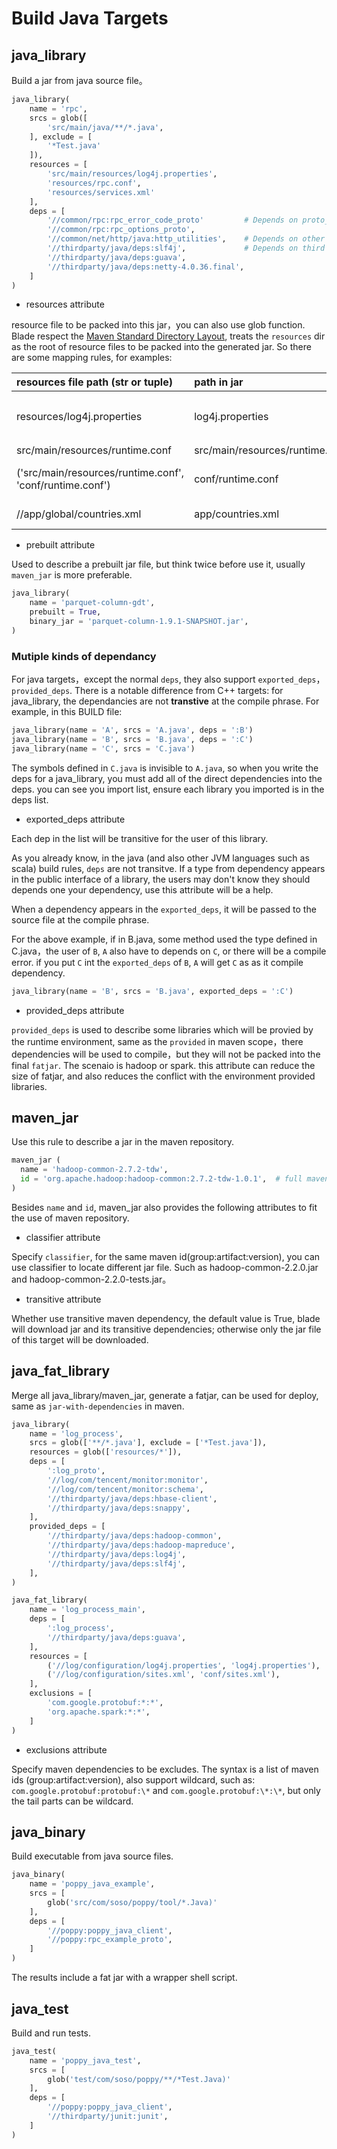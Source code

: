 # Build Java Targets

## java_library

Build a jar from java source file。
```python
java_library(
    name = 'rpc',
    srcs = glob([
        'src/main/java/**/*.java',
    ], exclude = [
        '*Test.java'
    ]),
    resources = [
        'src/main/resources/log4j.properties',
        'resources/rpc.conf',
        'resources/services.xml'
    ],
    deps = [
        '//common/rpc:rpc_error_code_proto'         # Depends on proto_libraries
        '//common/rpc:rpc_options_proto',
        '//common/net/http/java:http_utilities',    # Depends on other java libraries
        '//thirdparty/java/deps:slf4j',             # Depends on third party java libraries
        '//thirdparty/java/deps:guava',
        '//thirdparty/java/deps:netty-4.0.36.final',
    ]
)
```

- resources attribute

resource file to be packed into this jar，you can also use glob function.
Blade respect the [Maven Standard Directory Layout](https://maven.apache.org/guides/introduction/introduction-to-the-standard-directory-layout.html),
treats the `resources` dir as the root of resource files to be packed into the generated jar.
So there are some mapping rules, for examples:

resources file path (str or tuple)|path in jar| description
|:----|:----|----|
resources/log4j.properties|log4j.properties | starts after the `resources` dir
src/main/resources/runtime.conf|src/main/resources/runtime.conf | ditto
('src/main/resources/runtime.conf', 'conf/runtime.conf')|conf/runtime.conf | manual rename the packed file
//app/global/countries.xml|app/countries.xml | can't find the root

- prebuilt attribute

Used to describe a prebuilt jar file, but think twice before use it, usually `maven_jar` is more preferable.

```python
java_library(
    name = 'parquet-column-gdt',
    prebuilt = True,
    binary_jar = 'parquet-column-1.9.1-SNAPSHOT.jar',
)
```

### Mutiple kinds of dependancy

For java targets，except the normal `deps`, they also support `exported_deps`，`provided_deps`.
There is a notable difference from C++ targets: for java_library, the dependancies are not **transtive** at the compile phrase.
For example, in this BUILD file:
```python
java_library(name = 'A', srcs = 'A.java', deps = ':B')
java_library(name = 'B', srcs = 'B.java', deps = ':C')
java_library(name = 'C', srcs = 'C.java')
```
The symbols defined in `C.java` is invisible to `A.java`, so when you write the deps for a java_library, you must add all of the direct dependencies into the deps. you can see you import list, ensure each library you imported is in the deps list.

- exported_deps attribute

Each dep in the list will be transitive for the user of this library.

As you already know, in the java (and also other JVM languages such as scala) build rules, `deps` are not transitve.
If a type from dependency appears in the public interface of a library, the users may don't know they should depends one your dependency, use this attribute will be a help.

When a dependency appears in the `exported_deps`, it will be passed to the source file at the compile phrase.

For the above example, if in B.java, some method used the type defined in C.java，the user of `B`, `A` also have to depends on `C`, or there will be a compile error. if you put `C` int the `exported_deps` of `B`, `A` will get `C` as as it compile dependency.

```python
java_library(name = 'B', srcs = 'B.java', exported_deps = ':C')
```

- provided_deps attribute

`provided_deps` is used to describe some libraries which will be provied by the runtime environment, same as the `provided` in maven scope，there dependencies will be used to compile，but they will not be packed into the final `fatjar`. The scenaio is hadoop or spark. this attribute can reduce the size of fatjar, and also reduces the conflict with the environment provided libraries.

## maven_jar

Use this rule to describe a jar in the maven repository.

```python
maven_jar (
  name = 'hadoop-common-2.7.2-tdw',
  id = 'org.apache.hadoop:hadoop-common:2.7.2-tdw-1.0.1',  # full maven artifact id
)
```

Besides `name` and `id`, maven_jar also provides the following attributes to fit the use of maven repository.

- classifier attribute

Specify `classifier`, for the same maven id(group:artifact:version), you can use classifier to locate different jar file.
Such as hadoop-common-2.2.0.jar and hadoop-common-2.2.0-tests.jar。

- transitive attribute

Whether use transitive maven dependency, the default value is True, blade will download jar and its transitive dependencies; otherwise only the jar file of this target will be downloaded.

## java_fat_library

Merge all java_library/maven_jar, generate a fatjar, can be used for deploy, same as `jar-with-dependencies` in maven.

```python
java_library(
    name = 'log_process',
    srcs = glob(['**/*.java'], exclude = ['*Test.java']),
    resources = glob(['resources/*']),
    deps = [
        ':log_proto',
        '//log/com/tencent/monitor:monitor',
        '//log/com/tencent/monitor:schema',
        '//thirdparty/java/deps:hbase-client',
        '//thirdparty/java/deps:snappy',
    ],
    provided_deps = [
        '//thirdparty/java/deps:hadoop-common',
        '//thirdparty/java/deps:hadoop-mapreduce',
        '//thirdparty/java/deps:log4j',
        '//thirdparty/java/deps:slf4j',
    ],
)

java_fat_library(
    name = 'log_process_main',
    deps = [
        ':log_process',
        '//thirdparty/java/deps:guava',
    ],
    resources = [
        ('//log/configuration/log4j.properties', 'log4j.properties'),
        ('//log/configuration/sites.xml', 'conf/sites.xml'),
    ],
    exclusions = [
        'com.google.protobuf:*:*',
        'org.apache.spark:*:*',
    ]
)

```
- exclusions attribute

Specify maven dependencies to be excludes. The syntax is a list of maven ids (group:artifact:version), also support wildcard, such as:
`com.google.protobuf:protobuf:\*` and `com.google.protobuf:\*:\*`, but only the tail parts can be wildcard.

## java_binary
Build executable from java source files.

```python
java_binary(
    name = 'poppy_java_example',
    srcs = [
        glob('src/com/soso/poppy/tool/*.Java)'
    ],
    deps = [
        '//poppy:poppy_java_client',
        '//poppy:rpc_example_proto',
    ]
)
```
The results include a fat jar with a wrapper shell script.

## java_test
Build and run tests.
```python
java_test(
    name = 'poppy_java_test',
    srcs = [
        glob('test/com/soso/poppy/**/*Test.Java)'
    ],
    deps = [
        '//poppy:poppy_java_client',
        '//thirdparty/junit:junit',
    ]
)
```
